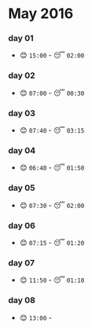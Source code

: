 # May 2016

### day 01
- :blush: `15:00` - :sleeping: `02:00`

### day 02
- :blush: `07:00` - :sleeping: `00:30`

### day 03
- :blush: `07:40` - :sleeping: `03:15`

### day 04
- :blush: `06:40` - :sleeping: `01:50`

### day 05
- :blush: `07:30` - :sleeping: `02:00`

### day 06
- :blush: `07:15` - :sleeping: `01:20`

### day 07
- :blush: `11:50` - :sleeping: `01:10`

### day 08
- :blush: `13:00` -
